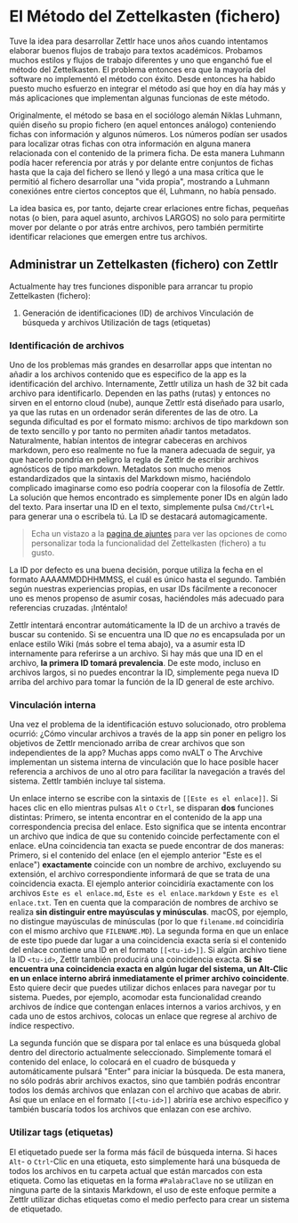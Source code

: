 # El Método del Zettelkasten (fichero)

Tuve la idea para desarrollar Zettlr hace unos años cuando intentamos elaborar buenos flujos de trabajo para textos académicos. Probamos muchos estilos y flujos de trabajo diferentes y uno que enganchó fue el método del Zettelkasten. El problema entonces era que la mayoría del software no implementó el método con éxito. Desde entonces ha habido puesto mucho esfuerzo en integrar el método así que hoy en día hay más y más aplicaciones que implementan algunas funcionas de este método. 

Originalmente, el método se basa en el sociólogo alemán Niklas Luhmann, quién diseño su propio fichero (en aquel entonces análogo) conteniendo fichas con información y algunos números. Los números podían ser usados para localizar otras fichas con otra información en alguna manera relacionada con el contenido de la primera ficha. De esta manera Luhmann podía hacer referencia por atrás y por delante entre conjuntos de fichas hasta que la caja del fichero se llenó y llegó a una masa crítica que le permitió al fichero desarrollar una "vida propia", mostrando a Luhmann conexiónes entre ciertos conceptos que él, Luhmann, no había pensado.

La idea basica es, por tanto, dejarte crear erlaciones entre fichas, pequeñas notas (o bien, para aquel asunto, archivos LARGOS) no solo para permitirte mover por delante o por atrás entre archivos, pero también permitirte identificar relaciones que emergen entre tus archivos.

## Administrar un Zettelkasten (fichero) con Zettlr

Actualmente hay tres funciones disponible para arrancar tu propio Zettelkasten (fichero):

1. Generación de identificaciones (ID) de archivos Vinculación de búsqueda y archivos  Utilización de tags (etiquetas)

### Identificación de archivos

Uno de los problemas más grandes en desarrollar apps que intentan no añadir a los archivos contenido que es especifico de la app es la identificación del archivo.  Internamente, Zettlr utiliza un hash de 32 bit cada archivo para identificarlo. Dependen en las paths (rutas) y entonces no sirven en el entorno cloud (nube), aunque Zettlr está diseñado para usarlo, ya que las rutas en un ordenador serán diferentes de las de otro. La segunda dificultad es por el formato mismo: archivos de tipo markdown son de texto sencillo y por tanto no permiten añadir tantos metadatos. Naturalmente, habían intentos de integrar cabeceras en archivos markdown, pero eso realmente no fue la manera adecuada de seguir, ya que hacerlo pondría en peligro la regla de Zettlr de escribir archivos agnósticos de tipo  markdown. Metadatos son mucho menos estandardizados que la sintaxis del Markdown mismo, haciéndolo complicado imaginarse como eso podría cooperar con la filosofía de Zettlr.  La solución que hemos encontrado es simplemente poner IDs en algún lado del texto. Para insertar una ID en el texto, simplemente pulsa `Cmd/Ctrl+L` para generar una o escribela tú. La ID se destacará automagicamente.

> Echa un vistazo a la [pagina de ajuntes](../reference/settings-es.md) para ver las opciones de como personalizar toda la funcionalidad del Zettelkasten (fichero) a tu gusto.

La ID por defecto es una buena decisión, porque utiliza la fecha en el formato AAAAMMDDHHMMSS, el cuál es único hasta el segundo. También según nuestras experiencias propias, en usar IDs fácilmente a reconocer uno es menos propenso de asumir cosas, haciéndoles más adecuado para referencias cruzadas. ¡Inténtalo!

Zettlr intentará encontrar automáticamente la ID de un archivo a través de buscar su contenido. Si se encuentra una ID que _no_ es encapsulada por un enlace estilo Wiki (más sobre el tema abajo), va a asumir esta ID internamente para referirse a un archivo. Si hay más que una ID en el archivo, **la primera ID tomará prevalencia**. De este modo, incluso en archivos largos, si no puedes encontrar la ID, simplemente pega nueva ID arriba del archivo para tomar la función de la ID general de este archivo. 

### Vinculación interna

Una vez el problema de la identificación estuvo solucionado, otro problema ocurrió: ¿Cómo vincular archivos a través de la app sin poner en peligro los objetivos de Zettlr mencionado arriba de crear archivos que son independientes de la app? Muchas apps como nvALT o The Arvchive implementan un sistema interna de vinculación que lo hace posible hacer referencia a archivos de uno al otro para facilitar la navegación a través del sistema. Zettlr también incluye tal sistema.

Un enlace interno se escribe con la sintaxis de `[[Este es el enlace]]`. Si haces clic en ello mientras pulsas `Alt` o `Ctrl`, se disparan **dos** funciones distintas: Primero, se intenta encontrar en el contenido de la app una correspondencia precisa del enlace. Esto significa que se intenta encontrar un archivo que indica de que su contenido coincide perfectamente con el enlace. eUna coincidencia tan exacta se puede encontrar de dos maneras: Primero, si el contenido del enlace (en el ejemplo anterior "Este es el enlace") **exactamente** coincide con un nombre de archivo, excluyendo su extensión, el archivo correspondiente informará de que se trata de una coincidencia exacta. El ejemplo anterior coincidiría exactamente con los archivos `Este es el enlace.md`, `Este es el enlace.markdown` y `Este es el enlace.txt`. Ten en cuenta que la comparación de nombres de archivo se realiza **sin distinguir entre mayúsculas y minúsculas**. macOS, por ejemplo, no distingue mayúsculas de minúsculas (por lo que `filename.md` coincidiría con el mismo archivo que `FILENAME.MD`). La segunda forma en que un enlace de este tipo puede dar lugar a una coincidencia exacta sería si el contenido del enlace contiene una ID en el formato `[[<tu-id>]]`. Si algún archivo tiene la ID `<tu-id>`, Zettlr también producirá una coincidencia exacta. **Si se encuentra una coincidencia exacta en algún lugar del sistema, un Alt-Clic en un enlace interno abrirá inmediatamente el primer archivo coincidente**. Esto quiere decir que puedes utilizar dichos enlaces para navegar por tu sistema. Puedes, por ejemplo, acomodar esta funcionalidad creando archivos de índice que contengan enlaces internos a varios archivos, y en cada uno de estos archivos, colocas un enlace que regrese al archivo de índice respectivo.

La segunda función que se dispara por tal enlace es una búsqueda global dentro del directorio actualmente seleccionado. Simplemente tomará el contenido del enlace, lo colocará en el cuadro de búsqueda y automáticamente pulsará "Enter" para iniciar la búsqueda. De esta manera, no sólo podrás abrir archivos exactos, sino que también podrás encontrar todos los demás archivos que enlazan con el archivo que acabas de abrir. Así que un enlace en el formato `[[<tu-id>]]` abriría ese archivo específico y también buscaría todos los archivos que enlazan con ese archivo.

### Utilizar tags (etiquetas)

El etiquetado puede ser la forma más fácil de búsqueda interna. Si haces `Alt`- o `Ctrl`-Clic en una etiqueta, esto simplemente hará una búsqueda de todos los archivos en tu carpeta actual que están marcados con esta etiqueta.
 Como las etiquetas en la forma `#PalabraClave` no se utilizan en ninguna parte de la sintaxis Markdown, el uso de este enfoque permite a Zettlr utilizar dichas etiquetas como el medio perfecto para crear un sistema de etiquetado.
